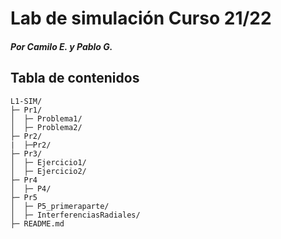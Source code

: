 # Lab de simulación Curso 21/22
##### Por Camilo E. y Pablo G.
## Tabla de contenidos
```
L1-SIM/
├─ Pr1/
│  ├─ Problema1/
│  ├─ Problema2/
├─ Pr2/
|  ├─Pr2/
├─ Pr3/
│  ├─ Ejercicio1/
│  ├─ Ejercicio2/
├─ Pr4
│  ├─ P4/
├─ Pr5
│  ├─ P5_primeraparte/
│  ├─ InterferenciasRadiales/
├─ README.md
```
